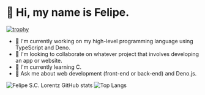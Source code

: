 # 👋 Hi, my name is Felipe.

[![trophy](https://github-profile-trophy.vercel.app/?username=viliRocha&theme=onedark)](https://github-profile-trophy.vercel.app/?username=viliRocha)

- 🔭 I'm currently working on my high-level programming language using TypeScript and Deno.
- 👯 I'm looking to collaborate on whatever project that involves developing an app or website.
- 🌱 I'm currently learning C.
- 💬 Ask me about web development (front-end or back-end) and Deno.js.

![Felipe S.C. Lorentz GitHub stats](https://github-readme-stats.vercel.app/api?username=SCLorentz&show_icons=true&theme=github_dark)                           ![Top Langs](https://github-readme-stats.vercel.app/api/top-langs/?username=SCLorentz&size_weight=0.215&layout=compact&theme=github_dark)
